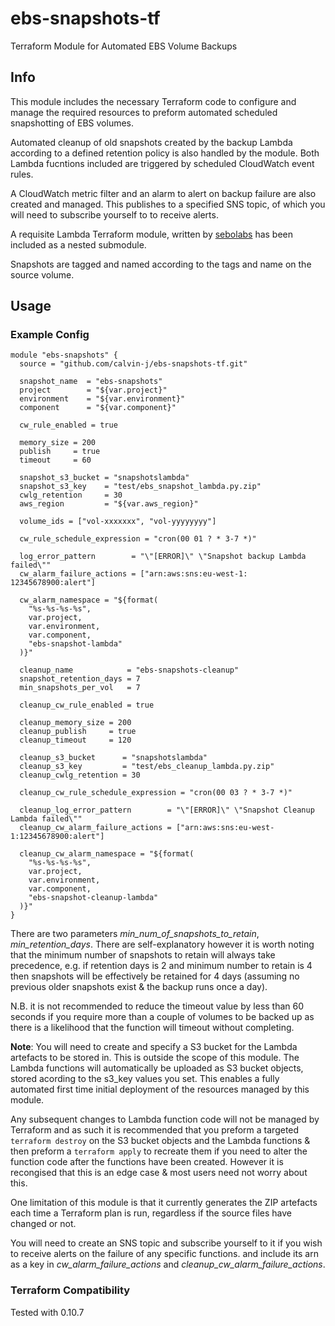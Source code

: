# ebs-snapshots-tf
Terraform Module for Automated EBS Volume Backups


## Info 

This module includes the necessary Terraform code to configure and manage the required resources to preform automated scheduled snapshotting of EBS volumes. 

Automated cleanup of old snapshots created by the backup Lambda according to a defined retention policy is also handled by the module. Both Lambda fucntions included are triggered by scheduled CloudWatch event rules.

A CloudWatch metric filter and an alarm to alert on backup failure are also created and managed. This publishes to a specified SNS topic, of which you will need to subscribe yourself to to receive alerts. 

A requisite Lambda Terraform module, written by [sebolabs](https://github.com/sebolabs) has been included as a nested submodule.

Snapshots are tagged and named according to the tags and name on the source volume. 

## Usage

### Example Config

```
module "ebs-snapshots" {
  source = "github.com/calvin-j/ebs-snapshots-tf.git"

  snapshot_name  = "ebs-snapshots"
  project        = "${var.project}"
  environment    = "${var.environment}"
  component      = "${var.component}"

  cw_rule_enabled = true

  memory_size = 200
  publish     = true
  timeout     = 60

  snapshot_s3_bucket = "snapshotslambda"
  snapshot_s3_key    = "test/ebs_snapshot_lambda.py.zip"
  cwlg_retention     = 30
  aws_region         = "${var.aws_region}"

  volume_ids = ["vol-xxxxxxx", "vol-yyyyyyyy"]

  cw_rule_schedule_expression = "cron(00 01 ? * 3-7 *)"

  log_error_pattern        = "\"[ERROR]\" \"Snapshot backup Lambda failed\""
  cw_alarm_failure_actions = ["arn:aws:sns:eu-west-1: 12345678900:alert"]

  cw_alarm_namespace = "${format(
    "%s-%s-%s-%s",
    var.project,
    var.environment,
    var.component,
    "ebs-snapshot-lambda"
  )}"

  cleanup_name            = "ebs-snapshots-cleanup"
  snapshot_retention_days = 7
  min_snapshots_per_vol   = 7

  cleanup_cw_rule_enabled = true

  cleanup_memory_size = 200
  cleanup_publish     = true
  cleanup_timeout     = 120

  cleanup_s3_bucket      = "snapshotslambda"
  cleanup_s3_key         = "test/ebs_cleanup_lambda.py.zip"
  cleanup_cwlg_retention = 30

  cleanup_cw_rule_schedule_expression = "cron(00 03 ? * 3-7 *)"

  cleanup_log_error_pattern        = "\"[ERROR]\" \"Snapshot Cleanup Lambda failed\""
  cleanup_cw_alarm_failure_actions = ["arn:aws:sns:eu-west-1:12345678900:alert"]

  cleanup_cw_alarm_namespace = "${format(
    "%s-%s-%s-%s",
    var.project,
    var.environment,
    var.component,
    "ebs-snapshot-cleanup-lambda"
  )}"
}
```
There are two parameters *min_num_of_snapshots_to_retain*,  *min_retention_days*. There are self-explanatory however it is worth noting that the minimum number of snapshots to retain will always take precedence, e.g. if retention days is 2 and minimum number to retain is 4 then snapshots will be effectively be retained for 4 days (assuming no previous older snapshots exist & the backup runs once a day). 

N.B. it is not recommended to reduce the timeout value by less than 60 seconds if you require more than a couple of volumes to be backed up as there is a likelihood that the function will timeout without completing. 


**Note**: You will need to create and specify a S3 bucket for the Lambda artefacts to be stored in. This is outside the scope of this module. The Lambda functions will automatically be uploaded as S3 bucket objects, stored acording to the s3_key values you set.  This enables a fully automated first time initial deployment of the resources managed by this module. 

Any subsequent changes to Lambda function code will not be managed by Terraform and as such it is recommended that you preform a targeted `terraform destroy` on the S3 bucket objects and the Lambda functions & then preform a `terraform apply` to recreate them if you need to alter the function code after the functions have been created. However it is recongised that this is an edge case & most users need not worry about this.

One limitation of this module is that it currently generates the ZIP artefacts each time a Terraform plan is run, regardless if the source files have changed or not. 

You will need to create an SNS topic and subscribe yourself to it if you wish to receive alerts on the failure of any specific functions. and include its arn as a key in *cw_alarm_failure_actions* and *cleanup_cw_alarm_failure_actions*.

### Terraform Compatibility
Tested with 0.10.7

